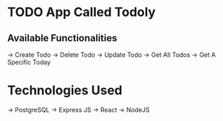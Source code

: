 # TODO App Called Todoly

## Available Functionalities
-> Create Todo
-> Delete Todo
-> Update Todo
-> Get All Todos
-> Get A Specific Today

# Technologies Used
-> PostgreSQL
-> Express JS
-> React
-> NodeJS
